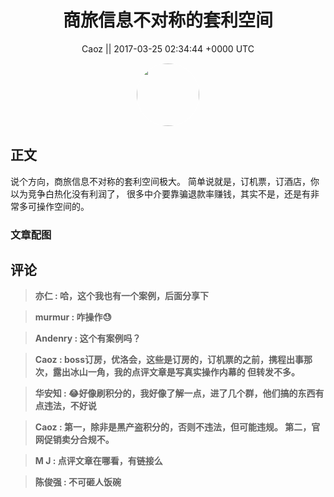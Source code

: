 <h1 align="center">商旅信息不对称的套利空间</h1>




<p align="center">
    <a>Caoz || 2017-03-25 02:34:44 &#43;0000 UTC</a>
</p>

<div align="center">
    <img src="https://images.zsxq.com/Fq1ec0LaMgzg1iEwJesuuOoekfTn?e=1590940799&amp;token=kIxbL07-8jAj8w1n4s9zv64FuZZNEATmlU_Vm6zD:gitkG3UJjUIIFGyx27kihI1V6bQ=" width="100" height="100" style="border:1px solid;border-radius:50%; color:#ffffff"/>
</div>




## 正文

<div>
说个方向，商旅信息不对称的套利空间极大。 简单说就是，订机票，订酒店，你以为竞争白热化没有利润了， 很多中介要靠骗退款率赚钱，其实不是，还是有非常多可操作空间的。
</div>

### 文章配图

<div class="image" align="center">

</div>


## 评论

<div align="left">
<div>

<blockquote >
<span> <strong>亦仁 : 哈，这个我也有一个案例，后面分享下 </strong></span>
</blockquote>

<blockquote >
<span> <strong>murmur : 咋操作😓 </strong></span>
</blockquote>

<blockquote >
<span> <strong>Andenry : 这个有案例吗？ </strong></span>
</blockquote>

<blockquote >
<span> <strong>Caoz : boss订房，优洛会，这些是订房的，订机票的之前，携程出事那次，露出冰山一角，我的点评文章是写真实操作内幕的 但转发不多。 </strong></span>
</blockquote>

<blockquote >
<span> <strong>华安知 : 😂好像刷积分的，我好像了解一点，进了几个群，他们搞的东西有点违法，不好说 </strong></span>
</blockquote>

<blockquote >
<span> <strong>Caoz : 第一，除非是黑产盗积分的，否则不违法，但可能违规。 第二，官网促销卖分合规不。 </strong></span>
</blockquote>

<blockquote >
<span> <strong>    M J : 点评文章在哪看，有链接么 </strong></span>
</blockquote>

<blockquote >
<span> <strong>陈俊强 : 不可砸人饭碗 </strong></span>
</blockquote>

</div>
</div>